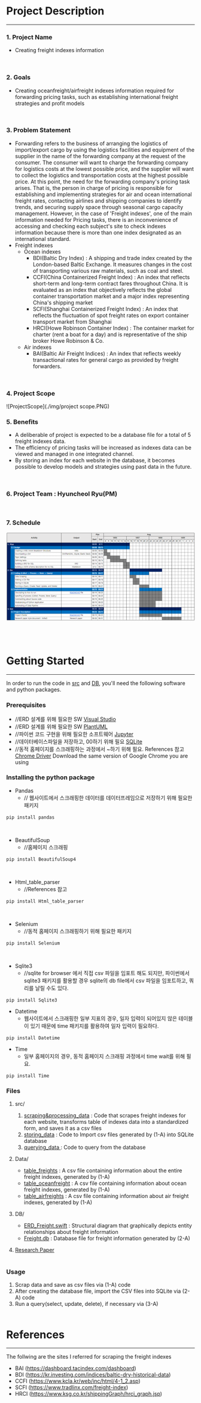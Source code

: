 # Project Description 
***

### 1. Project Name 
* Creating freight indexes information
<br>

### 2. Goals
* Creating oceanfreight/airfreight indexes information required for forwarding pricing tasks, such as establishing international freight strategies and profit models
<br>

### 3. Problem Statement
* Forwarding refers to the business of arranging the logistics of import/export cargo by using the logistics facilities and equipment of the supplier in the name of the forwarding company at the request of the consumer. The consumer will want to charge the forwarding company for logistics costs at the lowest possible price, and the supplier will want to collect the logistics and transportation costs at the highest possible price. At this point, the need for the forwarding company's pricing task arises. That is, the person in charge of pricing is responsible for establishing and implementing strategies for air and ocean international freight rates, contacting airlines and shipping companies to identify trends, and securing supply space through seasonal cargo capacity management. However, in the case of 'Freight indexes', one of the main information needed for Pricing tasks, there is an inconvenience of accessing and checking each subject's site to check indexes information because there is more than one index designated as an international standard. 
* Freight indexes
   * Ocean indexes
      * BDI(Baltic Dry Index) : A shipping and trade index created by the London-based Baltic Exchange. It measures changes in the cost of transporting various raw materials, such as coal and steel.
      * CCFI(China Containerized Freight Index) : An index that reflects short-term and long-term contract fares throughout China. It is evaluated as an index that objectively reflects the global container transportation market and a major index representing China's shipping market
      * SCFI(Shanghai Containerized Freight Index) : An index that reflects the fluctuation of spot freight rates on export container transport market from Shanghai
      * HRCI(Howe Robinson Container Index) : The container market for charter (rent a boat for a day) and is representative of the ship broker Howe Robinson & Co.
   * Air indexes
      * BAI(Baltic Air Freight Indices) : An index that reflects weekly transactional rates for general cargo as provided by freight forwarders.
<br>

### 4. Project Scope

![ProjectScope](./img/project scope.PNG)
<br>

### 5. Benefits
* A deliberable of project is expected to be a database file for a total of 5 freight indexes data.
* The efficiency of pricing tasks will be increased as indexes data can be viewed and managed in one integrated channel.
* By storing an index for each website in the database, it becomes possible to develop models and strategies using past data in the future.
<br>

### 6. Project Team : Hyuncheol Ryu(PM)
<br>

### 7. Schedule
![Schedule](./img/Schedule.PNG)

<br><br>

# Getting Started
***
In order to run the code in [src](link) and [DB](link), you'll need the following software and python packages.


### Prerequisites
* //ERD 설계를 위해 필요한 SW [Visual Studio](https://www.guru99.com/download-install-visual-studio.html)
* //ERD 설계를 위해 필요한 SW [PlantUML](https://se-education.org/addressbook-level4/UsingPlantUml.html)
* //파이썬 코드 구현을 위해 필요한 소프트웨어 [Jupyter](https://jupyter.readthedocs.io/en/latest/install.html)
* //데이터베이스파일을 저장하고, 00하기 위해 필요 [SQLite](https://www.tutorialspoint.com/sqlite/sqlite_installation.htm)
* //동적 홈페이지를 스크래핑하는 과정에서 ~하기 위해 필요. References 참고  [Chrome Driver](https://chromedriver.chromium.org/downloads) Download the same version of Google Chrome you are using

### Installing the python package
* Pandas
    * // 웹사이트에서 스크래핑한 데이터를 데이터프레임으로 저장하기 위해 필요한 패키지
<pre><code>pip install pandas</code></pre>
<br>

* BeautifulSoup
    * //홈페이지 스크래핑 
<pre><code>pip install BeautifulSoup4</code></pre>
<br>

* Html_table_parser
    * //References 참고
<pre><code>pip install Html_table_parser</code></pre>
<br>

* Selenium
    * //동적 홈페이지 스크래핑하기 위해 필요한 패키지
<pre><code>pip install Selenium</code></pre>
<br>

* Sqlite3
    * //sqlite for browser 에서 직접 csv 파일을 임포트 해도 되지만, 파이썬에서 sqlite3 패키지를 활용할 경우 sqlite의 db file에서 csv 파일을 임포트하고, 쿼리를 날릴 수도 있다. 
<pre><code>pip install Sqlite3</code></pre>

* Datetime
    * 웹사이트에서 스크래핑한 일부 지표의 경우, 일자 입력이 되어있지 않은 테이블이 있기 때문에 time 패키지를 활용하여 일자 입력이 필요하다. 
<pre><code>pip install Datetime</code></pre>

* Time
    * 일부 홈페이지의 경우, 동적 홈페이지 스크래핑 과정에서 time wait를 위해 필요.
<pre><code>pip install Time</code></pre>

### Files
1. src/ 
    1. [scraping&processing_data](./src/scraping&processing_data.ipynb) : Code that scrapes freight indexes for each website, transforms table of indexes data into a standardized form, and saves it as a csv files
    2. [storing_data]() : Code to Import csv files generated by (1-A) into SQLite database
    3. [querying_data ]() : Code to query from the database
    
    
2. Data/ 
    * [table_freights]() : A csv file containing information about the entire freight indexes, generated by (1-A)
    * [table_oceanfreight]() : A csv file containing information about ocean freight indexes, generated by (1-A)
    * [table_airfreights]() : A csv file containing information about air freight indexes, generated by (1-A)
    
    
3. DB/ 
    * [ERD_Freight.swift]() : Structural diagram that graphically depicts entity relationships about freight information
    * [Freight.db]() : Database file for freight information generated by (2-A)
    
4. [Research Paper]()
<br><br>

### Usage
1. Scrap data and save as csv files via (1-A) code
2. After creating the database file, import the CSV files into SQLite via (2-A) code
3. Run a query(select, update, delete), if necessary via (3-A) 
<br><br>

# References
***
The follwing are the sites I referred for scraping the freight indexes
* BAI (https://dashboard.tacindex.com/dashboard)
* BDI (https://kr.investing.com/indices/baltic-dry-historical-data)
* CCFI (https://www.kcla.kr/web/inc/html/4-1_2.asp)
* SCFI (https://www.tradlinx.com/freight-index)
* HRCI (https://www.ksg.co.kr/shippingGraph/hrci_graph.jsp)
